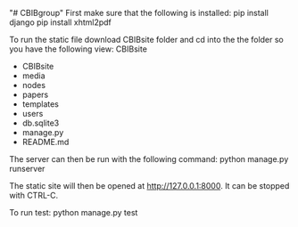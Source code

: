 "# CBIBgroup" 
First make sure that the following is installed:
pip install django
pip install xhtml2pdf

To run the static file download CBIBsite folder and cd into the the folder so you have the following view:
CBIBsite
  - CBIBsite
  - media
  - nodes
  - papers
  - templates
  - users
  - db.sqlite3
  - manage.py
  - README.md
  
 The server can then be run with the following command:
 python manage.py runserver
 
 The static site will then be opened at http://127.0.0.1:8000. It can be stopped with CTRL-C.
 
 To run test:
    python manage.py test
 